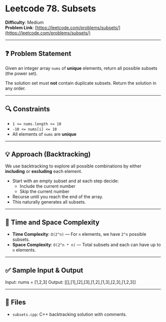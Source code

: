 # Leetcode 78. Subsets

**Difficulty**: Medium  
**Problem Link**: [https://leetcode.com/problems/subsets/](https://leetcode.com/problems/subsets/)

---

## ❓ Problem Statement

Given an integer array `nums` of **unique** elements, return all possible subsets (the power set).

The solution set must **not** contain duplicate subsets. Return the solution in any order.

---

## 🔍 Constraints

- `1 <= nums.length <= 10`
- `-10 <= nums[i] <= 10`
- All elements of `nums` are **unique**

---

## 💡 Approach (Backtracking)

We use backtracking to explore all possible combinations by either **including** or **excluding** each element.

- Start with an empty subset and at each step decide:
  - Include the current number
  - Skip the current number
- Recurse until you reach the end of the array.
- This naturally generates all subsets.

---

## 🧠 Time and Space Complexity

- **Time Complexity**: `O(2^n)` — For `n` elements, we have `2^n` possible subsets.
- **Space Complexity**: `O(2^n * n)` — Total subsets and each can have up to `n` elements.

---

## ✅ Sample Input & Output

Input: nums = [1,2,3]
Output: [[],[1],[2],[3],[1,2],[1,3],[2,3],[1,2,3]]


---

## 📁 Files

- `subsets.cpp`: C++ backtracking solution with comments.
